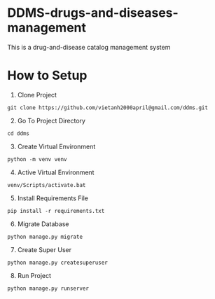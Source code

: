 # DDMS-drugs-and-diseases-management
This is a drug-and-disease catalog management system

# How to Setup
1. Clone Project
```
git clone https://github.com/vietanh2000april@gmail.com/ddms.git
```

2. Go To Project Directory
```
cd ddms
```
3. Create Virtual Environment
```
python -m venv venv
```
4. Active Virtual Environment
```
venv/Scripts/activate.bat
```
5. Install Requirements File
```
pip install -r requirements.txt
```
6. Migrate Database
```
python manage.py migrate
```
7. Create Super User
```
python manage.py createsuperuser
```
8. Run Project
```
python manage.py runserver
```
